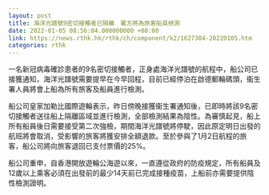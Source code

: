 ```yaml
---
layout: post
title: 海洋光譜號9密切接觸者已隔離　署方將為旅客船員檢測
date: 2022-01-05 08:56:04.000000000 +08:00
link: https://news.rthk.hk/rthk/ch/component/k2/1627384-20220105.htm
categories: rthk
---
```


一名新冠病毒確診患者的9名密切接觸者，正身處海洋光譜號的航程中，船公司已接獲通知，海洋光譜號需要提早在今早回程，目前已經停泊在啟德郵輪碼頭，衞生署人員將會上船為所有旅客及船員進行檢測。

船公司皇家加勒比國際遊輪表示，昨日傍晚接獲衞生署通知後，已即時將該9名密切接觸者送往船上隔離區域並進行檢測，全部檢測結果為陰性。為審慎起見，船上所有船員後日需要接受第二次強檢，期間海洋光譜號將停駛，因此原定明日出發的航班將會取消，受影響的旅客將獲安排全額退款。至於參與了1月2日航程的旅客，船公司將向旅客退回已支付票價的25%。　

船公司重申，自香港開放遊輪公海遊以來，一直遵從政府的防疫規定，所有船員及12歲以上乘客必須在出發前的最少14天前已完成接種疫苗，上船前亦需要提供陰性檢測證明。
